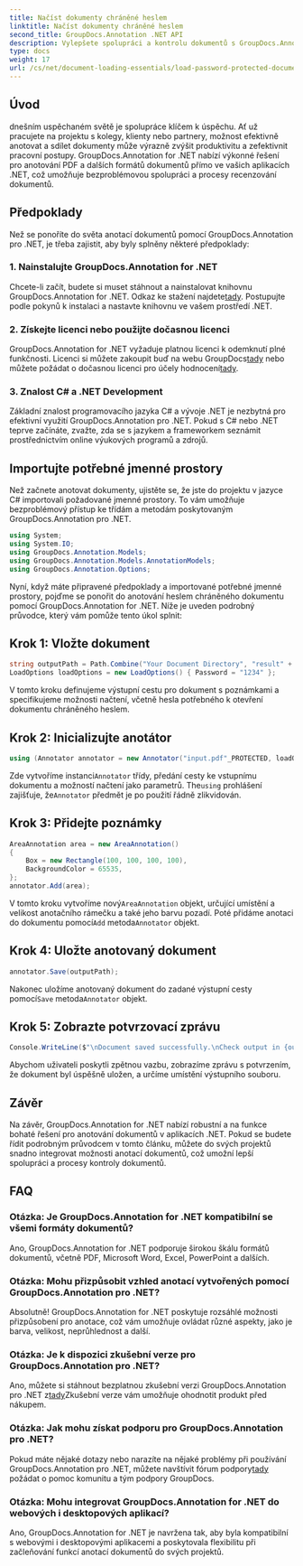 ```yaml
---
title: Načíst dokumenty chráněné heslem
linktitle: Načíst dokumenty chráněné heslem
second_title: GroupDocs.Annotation .NET API
description: Vylepšete spolupráci a kontrolu dokumentů s GroupDocs.Annotation pro .NET. Bezproblémově anotujte PDF a další ve svých aplikacích .NET.
type: docs
weight: 17
url: /cs/net/document-loading-essentials/load-password-protected-documents/
---
```

## Úvod
dnešním uspěchaném světě je spolupráce klíčem k úspěchu. Ať už pracujete na projektu s kolegy, klienty nebo partnery, možnost efektivně anotovat a sdílet dokumenty může výrazně zvýšit produktivitu a zefektivnit pracovní postupy. GroupDocs.Annotation for .NET nabízí výkonné řešení pro anotování PDF a dalších formátů dokumentů přímo ve vašich aplikacích .NET, což umožňuje bezproblémovou spolupráci a procesy recenzování dokumentů.
## Předpoklady
Než se ponoříte do světa anotací dokumentů pomocí GroupDocs.Annotation pro .NET, je třeba zajistit, aby byly splněny některé předpoklady:
### 1. Nainstalujte GroupDocs.Annotation for .NET
 Chcete-li začít, budete si muset stáhnout a nainstalovat knihovnu GroupDocs.Annotation for .NET. Odkaz ke stažení najdete[tady](https://releases.groupdocs.com/annotation/net/). Postupujte podle pokynů k instalaci a nastavte knihovnu ve vašem prostředí .NET.
### 2. Získejte licenci nebo použijte dočasnou licenci
 GroupDocs.Annotation for .NET vyžaduje platnou licenci k odemknutí plné funkčnosti. Licenci si můžete zakoupit buď na webu GroupDocs[tady](https://purchase.groupdocs.com/buy) nebo můžete požádat o dočasnou licenci pro účely hodnocení[tady](https://purchase.groupdocs.com/temporary-license/).
### 3. Znalost C# a .NET Development
Základní znalost programovacího jazyka C# a vývoje .NET je nezbytná pro efektivní využití GroupDocs.Annotation pro .NET. Pokud s C# nebo .NET teprve začínáte, zvažte, zda se s jazykem a frameworkem seznámit prostřednictvím online výukových programů a zdrojů.

## Importujte potřebné jmenné prostory
Než začnete anotovat dokumenty, ujistěte se, že jste do projektu v jazyce C# importovali požadované jmenné prostory. To vám umožňuje bezproblémový přístup ke třídám a metodám poskytovaným GroupDocs.Annotation pro .NET.
```csharp
using System;
using System.IO;
using GroupDocs.Annotation.Models;
using GroupDocs.Annotation.Models.AnnotationModels;
using GroupDocs.Annotation.Options;
```

Nyní, když máte připravené předpoklady a importované potřebné jmenné prostory, pojďme se ponořit do anotování heslem chráněného dokumentu pomocí GroupDocs.Annotation for .NET. Níže je uveden podrobný průvodce, který vám pomůže tento úkol splnit:
## Krok 1: Vložte dokument
```csharp
string outputPath = Path.Combine("Your Document Directory", "result" + Path.GetExtension("input.pdf"));
LoadOptions loadOptions = new LoadOptions() { Password = "1234" };
```
V tomto kroku definujeme výstupní cestu pro dokument s poznámkami a specifikujeme možnosti načtení, včetně hesla potřebného k otevření dokumentu chráněného heslem.
## Krok 2: Inicializujte anotátor
```csharp
using (Annotator annotator = new Annotator("input.pdf"_PROTECTED, loadOptions))
```
 Zde vytvoříme instanci`Annotator` třídy, předání cesty ke vstupnímu dokumentu a možností načtení jako parametrů. The`using` prohlášení zajišťuje, že`Annotator` předmět je po použití řádně zlikvidován.
## Krok 3: Přidejte poznámky
```csharp
AreaAnnotation area = new AreaAnnotation()
{
    Box = new Rectangle(100, 100, 100, 100),
    BackgroundColor = 65535,
};
annotator.Add(area);
```
 V tomto kroku vytvoříme nový`AreaAnnotation` objekt, určující umístění a velikost anotačního rámečku a také jeho barvu pozadí. Poté přidáme anotaci do dokumentu pomocí`Add` metoda`Annotator` objekt.
## Krok 4: Uložte anotovaný dokument
```csharp
annotator.Save(outputPath);
```
 Nakonec uložíme anotovaný dokument do zadané výstupní cesty pomocí`Save` metoda`Annotator` objekt.
## Krok 5: Zobrazte potvrzovací zprávu
```csharp
Console.WriteLine($"\nDocument saved successfully.\nCheck output in {outputPath}.");
```
Abychom uživateli poskytli zpětnou vazbu, zobrazíme zprávu s potvrzením, že dokument byl úspěšně uložen, a určíme umístění výstupního souboru.

## Závěr
Na závěr, GroupDocs.Annotation for .NET nabízí robustní a na funkce bohaté řešení pro anotování dokumentů v aplikacích .NET. Pokud se budete řídit podrobným průvodcem v tomto článku, můžete do svých projektů snadno integrovat možnosti anotací dokumentů, což umožní lepší spolupráci a procesy kontroly dokumentů.
## FAQ
### Otázka: Je GroupDocs.Annotation for .NET kompatibilní se všemi formáty dokumentů?
Ano, GroupDocs.Annotation for .NET podporuje širokou škálu formátů dokumentů, včetně PDF, Microsoft Word, Excel, PowerPoint a dalších.
### Otázka: Mohu přizpůsobit vzhled anotací vytvořených pomocí GroupDocs.Annotation pro .NET?
Absolutně! GroupDocs.Annotation for .NET poskytuje rozsáhlé možnosti přizpůsobení pro anotace, což vám umožňuje ovládat různé aspekty, jako je barva, velikost, neprůhlednost a další.
### Otázka: Je k dispozici zkušební verze pro GroupDocs.Annotation pro .NET?
 Ano, můžete si stáhnout bezplatnou zkušební verzi GroupDocs.Annotation pro .NET z[tady](https://releases.groupdocs.com/)Zkušební verze vám umožňuje ohodnotit produkt před nákupem.
### Otázka: Jak mohu získat podporu pro GroupDocs.Annotation pro .NET?
 Pokud máte nějaké dotazy nebo narazíte na nějaké problémy při používání GroupDocs.Annotation pro .NET, můžete navštívit fórum podpory[tady](https://forum.groupdocs.com/c/annotation/10) požádat o pomoc komunitu a tým podpory GroupDocs.
### Otázka: Mohu integrovat GroupDocs.Annotation for .NET do webových i desktopových aplikací?
Ano, GroupDocs.Annotation for .NET je navržena tak, aby byla kompatibilní s webovými i desktopovými aplikacemi a poskytovala flexibilitu při začleňování funkcí anotací dokumentů do svých projektů.